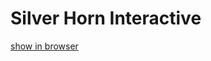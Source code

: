 # Silver Horn Interactive 

[show in browser](https://nelson-atkins-museum.github.io/3D-Book-interactive/Img/index.html)
